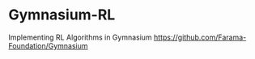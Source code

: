 # Gymnasium-RL
Implementing RL Algorithms in Gymnasium https://github.com/Farama-Foundation/Gymnasium
